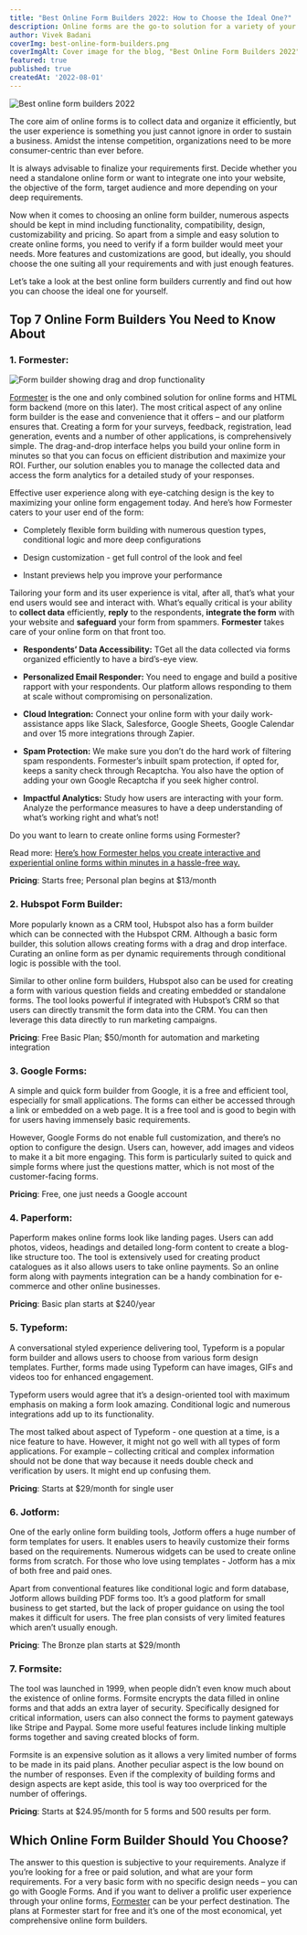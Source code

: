 ```yaml
---
title: "Best Online Form Builders 2022: How to Choose the Ideal One?"
description: Online forms are the go-to solution for a variety of your needs - from marketing surveys to lead generation, feedback collection and more. The ability to capture data is vital for organizations regardless of their industry. The best thing about online forms is that they are decently easy to create and scale. However, when it comes to choosing the best online form builder for fulfilling your data collection, it can get a little overwhelming given the wide array of options.
author: Vivek Badani
coverImg: best-online-form-builders.png
coverImgAlt: Cover image for the blog, "Best Online Form Builders 2022"
featured: true
published: true
createdAt: '2022-08-01'
---
```


![Best online form builders 2022](/blog/best-online-form-builders/best-online-form-builders.png 'Best online form builders 2022')

The core aim of online forms is to collect data and organize it efficiently, but the user experience is something you just cannot ignore in order to sustain a business. Amidst the intense competition, organizations need to be more consumer-centric than ever before.

It is always advisable to finalize your requirements first. Decide whether you need a standalone online form or want to integrate one into your website, the objective of the form, target audience and more depending on your deep requirements.

Now when it comes to choosing an online form builder, numerous aspects should be kept in mind including functionality, compatibility, design, customizability and pricing. So apart from a simple and easy solution to create online forms, you need to verify if a form builder would meet your needs. More features and customizations are good, but ideally, you should choose the one suiting all your requirements and with just enough features.

Let’s take a look at the best online form builders currently and find out how you can choose the ideal one for yourself.

## Top 7 Online Form Builders You Need to Know About

### 1. Formester:

![Form builder showing drag and drop functionality](https://formester.com/formester-form-builder-background.png 'Form builder showing drag and drop functionality')

[Formester](https://formester.com/) is the one and only combined solution for online forms and HTML form backend (more on this later). The most critical aspect of any online form builder is the ease and convenience that it offers – and our platform ensures that. Creating a form for your surveys, feedback, registration, lead generation, events and a number of other applications, is comprehensively simple. The drag-and-drop interface helps you build your online form in minutes so that you can focus on efficient distribution and maximize your ROI. Further, our solution enables you to manage the collected data and access the form analytics for a detailed study of your responses.

Effective user experience along with eye-catching design is the key to maximizing your online form engagement today. And here’s how Formester caters to your user end of the form:

- Completely flexible form building with numerous question types, conditional logic and more deep configurations

- Design customization - get full control of the look and feel

- Instant previews help you  improve your performance

Tailoring your form and its user experience is vital, after all, that’s what your end users would see and interact with. What’s equally critical is your ability to **collect data** efficiently, **reply** to the respondents, **integrate the form** with your website and **safeguard** your form from spammers. **Formester** takes care of your online form on that front too.

- **Respondents’ Data Accessibility:** TGet all the data collected via forms organized efficiently to have a bird’s-eye view.

- **Personalized Email Responder:** You need to engage and build a positive rapport with your respondents. Our platform allows responding to them at scale without compromising on personalization.

- **Cloud Integration:** Connect your online form with your daily work-assistance apps like Slack, Salesforce, Google Sheets, Google Calendar and over 15 more integrations through Zapier.

- **Spam Protection:** We make sure you don’t do the hard work of filtering spam respondents. Formester’s inbuilt spam protection, if opted for, keeps a sanity check through Recaptcha. You also have the option of adding your own Google Recaptcha if you seek higher control.

- **Impactful Analytics:** Study how users are interacting with your form. Analyze the performance measures to have a deep understanding of what’s working right and what’s not!

Do you want to learn to create online forms using Formester?

Read more: [Here’s how Formester helps you create interactive and experiential online forms within minutes in a hassle-free way.](https://formester.com/blog/building-your-first-form-with-formester/ 'Building your first form with formester')

**Pricing**: Starts free; Personal plan begins at $13/month

### 2. Hubspot Form Builder:

More popularly known as a CRM tool, Hubspot also has a form builder which can be connected with the Hubspot CRM. Although a basic form builder, this solution allows creating forms with a drag and drop interface. Curating an online form as per dynamic requirements through conditional logic is possible with the tool.

Similar to other online form builders, Hubspot also can be used for creating a form with various question fields and creating embedded or standalone forms. The tool looks powerful if integrated with Hubspot’s CRM so that users can directly transmit the form data into the CRM. You can then leverage this data directly to run marketing campaigns.

**Pricing**: Free Basic Plan; $50/month for automation and marketing integration

### 3. Google Forms:

A simple and quick form builder from Google, it is a free and efficient tool, especially for small applications. The forms can either be accessed through a link or embedded on a web page. It is a free tool and is good to begin with for users having immensely basic requirements.

However, Google Forms do not enable full customization, and there’s no option to configure the design. Users can, however, add images and videos to make it a bit more engaging. This form is particularly suited to quick and simple forms where just the questions matter, which is not most of the customer-facing forms.

**Pricing**: Free, one just needs a Google account

### 4. Paperform:

Paperform makes online forms look like landing pages. Users can add photos, videos, headings and detailed long-form content to create a blog-like structure too. The tool is extensively used for creating product catalogues as it also allows users to take online payments. So an online form along with payments integration can be a handy combination for e-commerce and other online businesses.

**Pricing**: Basic plan starts at $240/year

### 5. Typeform:

A conversational styled experience delivering tool, Typeform is a popular form builder and allows users to choose from various form design templates. Further, forms made using Typeform can have images, GIFs and videos too for enhanced engagement.

Typeform users would agree that it’s a design-oriented tool with maximum emphasis on making a form look amazing. Conditional logic and numerous integrations add up to its functionality.

The most talked about aspect of Typeform - one question at a time, is a nice feature  to have. However, it might not go well with all types of form applications. For example – collecting critical and complex information should not be done that way because it needs double check and verification by users. It might end up confusing them.

**Pricing**: Starts at $29/month for single user

### 6. Jotform:

One of the early online form building tools, Jotform offers a huge number of form templates for users. It enables users to heavily customize their forms based on the requirements. Numerous widgets can be used to create online forms from scratch. For those who love using templates - Jotform has a mix of both free and paid ones.

Apart from conventional features like conditional logic and form database, Jotform allows building PDF forms too. It’s a good platform for small business to get started, but the lack of proper guidance on using the tool makes it difficult for users. The free plan consists of very limited features which aren’t usually enough.

**Pricing**: The Bronze plan starts at $29/month

### 7. Formsite:

The tool was launched in 1999, when people didn’t even know much about the existence of online forms. Formsite encrypts the data filled in online forms and that adds an extra layer of security. Specifically designed for critical information, users can also connect the forms to payment gateways like Stripe and Paypal. Some more useful features include linking multiple forms together and saving created blocks of form.

Formsite is an expensive solution as it allows a very limited number of forms to be made in its paid plans. Another peculiar aspect is the low bound on the number of responses. Even if the complexity of building forms and design aspects are kept aside, this tool is way too overpriced for the number of offerings.

**Pricing**: Starts at $24.95/month for 5 forms and 500 results per form.

## Which Online Form Builder Should You Choose?

The answer to this question is subjective to your requirements. Analyze if you’re looking for a free or paid solution, and what are your form requirements. For a very basic form with no specific design needs – you can go with Google Forms. And if you want to deliver a prolific user experience through your online forms, [Formester](https://formester.com/) can be your perfect destination. The plans at  Formester start for free and it’s one of the most economical, yet comprehensive online form builders.
